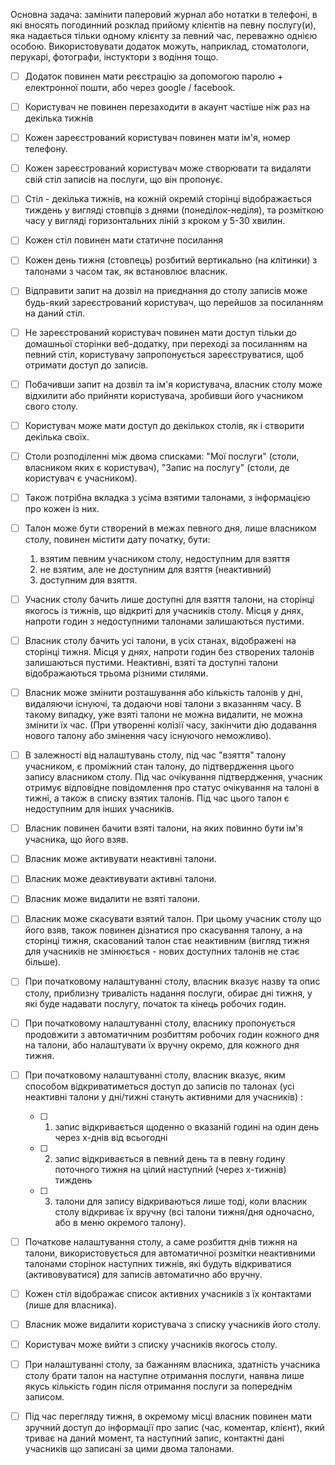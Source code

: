 Основна задача: замінити паперовий журнал або нотатки в телефоні, в які вносять погодинний розклад
прийому клієнтів на певну послугу(и), яка надається тільки одному клієнту за певний час,
переважно однією особою. Використовувати додаток можуть, наприклад, стоматологи, перукарі,
фотографи, інстуктори з водіння тощо.

- [ ] Додаток повинен мати реєстрацію за допомогою паролю + електронної пошти, або через google / facebook.

- [ ] Користувач не повинен перезаходити в акаунт частіше ніж раз на декілька тижнів

- [ ] Кожен зареєстрований користувач повинен мати ім'я, номер телефону.

- [ ] Кожен зареєстрований користувач може створювати та видаляти свій стіл записів на послуги, що він пропонує.

- [ ] Стіл - декілька тижнів, на кожній окремій сторінці відображається тиждень у вигляді 
    стовпців з днями (понеділок-неділя), та розміткою часу у вигляді горизонтальних ліній з кроком у 5-30 хвилин.

- [ ] Кожен стіл повинен мати статичне посилання

- [ ] Кожен день тижня (стовпець) розбитий вертикально (на клітинки) з талонами з часом так, як встановлює власник.

- [ ] Відправити запит на дозвіл на приєднання до столу записів може будь-який зареєстрований користувач, 
    що перейшов за посиланням на даний стіл.

- [ ] Не зареєстрований користувач повинен мати доступ тільки до домашньої сторінки веб-додатку, при переході
    за посиланням на певний стіл, користувачу запропонується зареєструватися, щоб отримати доступ до записів.

- [ ] Побачивши запит на дозвіл та ім'я користувача, власник столу може відхилити або прийняти користувача,
    зробивши його учасником свого столу.

- [ ] Користувач може мати доступ до декількох столів, як і створити декілька своїх.

- [ ] Столи розподіленні між двома списками: "Мої послуги" (столи, власником яких є користувач),
    "Запис на послугу" (столи, де користувач є учасником).

- [ ] Також потрібна вкладка з усіма взятими талонами, з інформацією про кожен із них.

- [ ] Талон може бути створений в межах певного дня, лише власником столу, повинен містити дату початку, бути: 
    1) взятим певним учасником столу, недоступним для взяття
    2) не взятим, але не доступним для взяття (неактивний)
    3) доступним для взяття.

- [ ] Учасник столу бачить лише доступні для взяття талони, на сторінці якогось із тижнів, що відкриті
  для учасників столу. Місця у днях, напроти годин з недоступними талонами залишаються пустими.

- [ ] Власник столу бачить усі талони, в усіх станах, відображені на сторінці тижня.
    Місця у днях, напроти годин без створених талонів залишаються пустими. Неактивні,
    взяті та доступні талони відображаються трьома різними стилями.

- [ ] Власник може змінити розташування або кількість талонів у дні, видаляючи існуючі, та додаючи нові
    талони з вказанням часу. В такому випадку, уже взяті талони не можна видалити, не можна змінити їх час.
    (При утворенні колізії часу, закінчити дію додавання нового талону або змінення часу існуючого неможливо).

- [ ] В залежності від налаштувань столу, під час "взяття" талону учасником, є проміжний стан талону,
  до підтвердження цього запису власником столу. Під час очікування підтвердження, учасник отримує
  відповідне повідомлення про статус очікування на талоні в тижні, а також в списку взятих талонів.
  Під час цього талон є недоступним для інших учасників.

- [ ] Власник повинен бачити взяті талони, на яких повинно бути ім'я учасника, що його взяв.

- [ ] Власник може активувати неактивні талони.

- [ ] Власник може деактивувати активні талони.

- [ ] Власник може видалити не взяті талони.

- [ ] Власник може скасувати взятий талон. При цьому учасник столу що його взяв, також повинен 
   дізнатися про скасування талону, а на сторінці тижня, скасований талон стає неактивним 
   (вигляд тижня для учасників не змінюється - нових доступних талонів не стає більше).

- [ ] При початковому налаштуванні столу, власник вказує назву та опис столу, приблизну тривалість надання послуги,
    обирає дні тижня, у які буде надавати послугу, початок та кінець робочих годин.

- [ ] При початковому налаштуванні столу, власнику пропонується продовжити з автоматичним розбиттям робочих 
   годин кожного дня на талони, або налаштувати їх вручну окремо, для кожного дня тижня.

- [ ] При початковому налаштуванні столу, власник вказує, яким способом відкриватиметься доступ 
  до записів по талонах (усі неактивні талони у дні/тижні стануть активними для учасників) : 
    - [ ] 1) запис відкривається щоденно о вказаній годині на один день через x-днів від всьогодні
    - [ ] 2) запис відкривається в певний день та в певну годину поточного тижня на цілий
        наступний (через x-тижнів) тиждень
    - [ ] 3) талони для запису відкриваються лише тоді, коли власник столу відкриває їх вручну
        (всі талони тижня/дня одночасно, або в меню окремого талону).

- [ ] Початкове налаштування столу, а саме розбиття днів тижня на талони,
    використовується для автоматичної розмітки неактивними талонами сторінок наступних тижнів,
    які будуть відкриватися (активовуватися) для записів автоматично або вручну.

- [ ] Кожен стіл відображає список активних учасників з їх контактами (лише для власника).

- [ ] Власник може видалити користувача з списку учасників його столу.

- [ ] Користувач може вийти з списку учасників якогось столу.

- [ ] При налаштуванні столу, за бажанням власника, здатність учасника столу брати талон на наступне отримання послуги,
    наявна лише якусь кількість годин після отримання послуги за попереднім записом.

- [ ] Під час перегляду тижня, в окремому місці  власник повинен мати зручний
  доступ до інформації про запис (час, коментар, клієнт), який триває на даний момент,
  та наступний запис, контактні дані учасників що записані за цими двома талонами.
